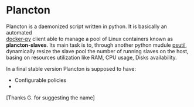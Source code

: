 # Plancton

Plancton is a daemonized script written in python. It is basically an automated  
[docker-py](https://github.com/docker/docker-py) client able to manage a pool of Linux
containers known as **plancton-slaves**.
Its main task is to, through another python mudule [psutil](https://github.com/giampaolo/psutil),
dynamically resize the slave pool the number of running slaves on the host, basing on resources
utilization like RAM, CPU usage, Disks availability.

In a final stable version Plancton is supposed to have:
  * Configurable policies
  * 

[Thanks G. for suggesting the name]
